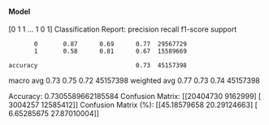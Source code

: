 #### Model
[0 1 1 ... 1 0 1]
Classification Report:
              precision    recall  f1-score   support

           0       0.87      0.69      0.77  29567729
           1       0.58      0.81      0.67  15589669

    accuracy                           0.73  45157398
   macro avg       0.73      0.75      0.72  45157398
weighted avg       0.77      0.73      0.74  45157398

Accuracy: 0.7305589662185584
Confusion Matrix:
[[20404730  9162999]
 [ 3004257 12585412]]
Confusion Matrix (%):
[[45.18579658 20.29124663]
 [ 6.65285675 27.87010004]]
